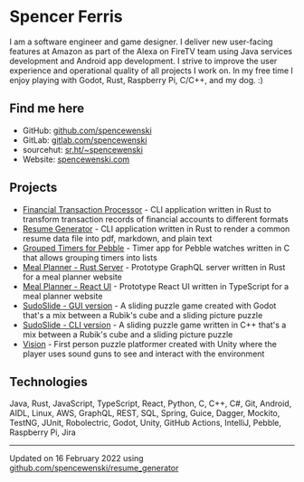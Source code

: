 # Spencer Ferris

I am a software engineer and game designer. I deliver new user-facing features at Amazon as part of the Alexa on FireTV
team using Java services development and Android app development. I strive to improve the user experience and
operational quality of all projects I work on. In my free time I enjoy playing with Godot, Rust, Raspberry Pi, C/C++,
and my dog. :)

## Find me here
- GitHub: [github.com/spencewenski](https://github.com/spencewenski)
- GitLab: [gitlab.com/spencewenski](https://gitlab.com/spencewenski)
- sourcehut: [sr.ht/~spencewenski](https://sr.ht/~spencewenski)
- Website: [spencewenski.com](https://spencewenski.com)

## Projects
- [Financial Transaction Processor](https://gitlab.com/spencewenski/transaction_processor) - CLI application written in
  Rust to transform transaction records of financial accounts to different formats
- [Resume Generator](https://github.com/spencewenski/resume_generator) - CLI application written in Rust to render a
  common resume data file into pdf, markdown, and plain text
- [Grouped Timers for Pebble](https://gitlab.com/spencewenski/pebble_grouped_timers) - Timer app for Pebble watches
  written in C that allows grouping timers into lists
- [Meal Planner - Rust Server](https://git.sr.ht/~spencewenski/meal_planning) - Prototype GraphQL server written in Rust
  for a meal planner website
- [Meal Planner - React UI](https://gitlab.com/spencewenski/pebble_grouped_timers) - Prototype React UI written in
  TypeScript for a meal planner website
- [SudoSlide - GUI version](https://git.sr.ht/~spencewenski/SudoSlide) - A sliding puzzle game created with Godot that's
  a mix between a Rubik's cube and a sliding picture puzzle
- [SudoSlide - CLI version](https://github.com/spencewenski/sudoslide) - A sliding puzzle game written in C++ that's a
  mix between a Rubik's cube and a sliding picture puzzle
- [Vision](https://github.com/spencewenski/Vision) - First person puzzle platformer created with Unity where the player
  uses sound guns to see and interact with the environment

## Technologies
Java, Rust, JavaScript, TypeScript, React, Python, C, C++, C#, Git, Android, AIDL, Linux, AWS, GraphQL, REST, SQL, Spring, Guice, Dagger, Mockito, TestNG, JUnit, Robolectric, Godot, Unity, GitHub Actions, IntelliJ, Pebble, Raspberry Pi, Jira

---

Updated on 16 February 2022 using [github.com/spencewenski/resume_generator](https://github.com/spencewenski/resume_generator)
